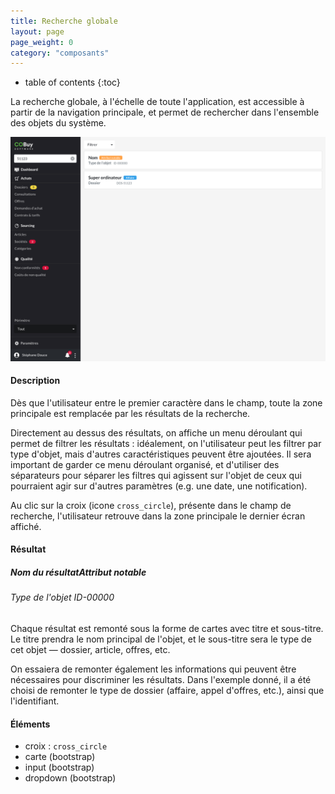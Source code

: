 ```yaml
---
title: Recherche globale
layout: page
page_weight: 0
category: "composants"
---
```

* table of contents
{:toc}

La recherche globale, à l'échelle de toute l'application, est accessible à partir de la navigation principale, et permet de rechercher dans l'ensemble des objets du système. 

![ecran](assets/images/2.4-dashboard-recherche.png)

#### Description ####

Dès que l'utilisateur entre le premier caractère dans le champ, toute la zone principale est remplacée par les résultats de la recherche.

Directement au dessus des résultats, on affiche un menu déroulant qui permet de filtrer les résultats : idéalement, on l'utilisateur peut les filtrer par type d'objet, mais d'autres caractéristiques peuvent être ajoutées. Il sera important de garder ce menu déroulant organisé, et d'utiliser des séparateurs pour séparer les filtres qui agissent sur l'objet de ceux qui pourraient agir sur d'autres paramètres (e.g. une date, une notification).

Au clic sur la croix (icone `cross_circle`), présente dans le champ de recherche, l'utilisateur retrouve dans la zone principale le dernier écran affiché.

#### Résultat ####

<div class="card mb-2">
    <div class="card-body">
	<h5 class="card-title mt-0 font-weight-bold">Nom du résultat<span class="badge badge-primary ml-2 small">Attribut notable</span></h5>
	<h6 class="card-subtitle mb-2 text-muted">Type de l'objet <span class="font-weight-lighter">ID-00000</span></h6>
    </div>
</div>

Chaque résultat est remonté sous la forme de cartes avec titre et sous-titre. Le titre prendra le nom principal de l'objet, et le sous-titre sera le type de cet objet ― dossier, article, offres, etc.

On essaiera de remonter également les informations qui peuvent être nécessaires pour discriminer les résultats. Dans l'exemple donné, il a été choisi de remonter le type de dossier (affaire, appel d'offres, etc.), ainsi que l'identifiant.

#### Éléments ####

- croix : `cross_circle`
- carte (bootstrap)
- input (bootstrap)
- dropdown (bootstrap)
